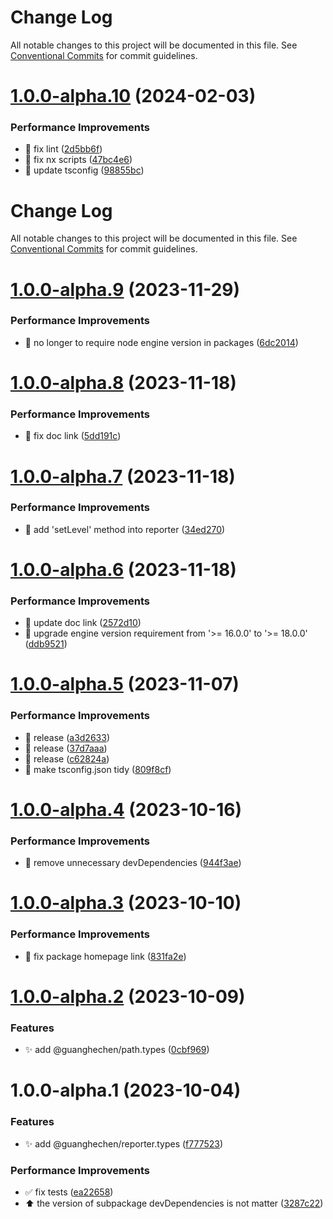 # Change Log

All notable changes to this project will be documented in this file. See
[Conventional Commits](https://conventionalcommits.org) for commit guidelines.

# [1.0.0-alpha.10](https://github.com/guanghechen/sora/compare/@guanghechen/reporter.types@1.0.0-alpha.9...@guanghechen/reporter.types@1.0.0-alpha.10) (2024-02-03)

### Performance Improvements

- 💄 fix lint
  ([2d5bb6f](https://github.com/guanghechen/sora/commit/2d5bb6f03d0312a42c1117d95181df8b69de827a))
- 🔧 fix nx scripts
  ([47bc4e6](https://github.com/guanghechen/sora/commit/47bc4e66df825cb37127219bccf60dc81d6a9b48))
- 🔧 update tsconfig
  ([98855bc](https://github.com/guanghechen/sora/commit/98855bcc245d98c61217c5bafc6a1b2506b7824d))

# Change Log

All notable changes to this project will be documented in this file. See
[Conventional Commits](https://conventionalcommits.org) for commit guidelines.

# [1.0.0-alpha.9](https://github.com/guanghechen/sora/compare/@guanghechen/reporter.types@1.0.0-alpha.8...@guanghechen/reporter.types@1.0.0-alpha.9) (2023-11-29)

### Performance Improvements

- 🔧 no longer to require node engine version in packages
  ([6dc2014](https://github.com/guanghechen/sora/commit/6dc2014122dd44bcadc893e2ee98697265e7d61e))

# [1.0.0-alpha.8](https://github.com/guanghechen/sora/compare/@guanghechen/reporter.types@1.0.0-alpha.7...@guanghechen/reporter.types@1.0.0-alpha.8) (2023-11-18)

### Performance Improvements

- 📝 fix doc link
  ([5dd191c](https://github.com/guanghechen/sora/commit/5dd191c935c0b44fa713f283786dfe69608b22ed))

# [1.0.0-alpha.7](https://github.com/guanghechen/sora/compare/@guanghechen/reporter.types@1.0.0-alpha.6...@guanghechen/reporter.types@1.0.0-alpha.7) (2023-11-18)

### Performance Improvements

- 🎨 add 'setLevel' method into reporter
  ([34ed270](https://github.com/guanghechen/sora/commit/34ed27013e414fd527378ee9600fbaed602df2f0))

# [1.0.0-alpha.6](https://github.com/guanghechen/sora/compare/@guanghechen/reporter.types@1.0.0-alpha.5...@guanghechen/reporter.types@1.0.0-alpha.6) (2023-11-18)

### Performance Improvements

- 🔧 update doc link
  ([2572d10](https://github.com/guanghechen/sora/commit/2572d10b061d07dff282e6084685db26f48890a0))
- 🔧 upgrade engine version requirement from '>= 16.0.0' to '>= 18.0.0'
  ([ddb9521](https://github.com/guanghechen/sora/commit/ddb9521b529b2ca838554794339b9e27ac80b8aa))

# [1.0.0-alpha.5](https://github.com/guanghechen/sora/compare/@guanghechen/reporter.types@1.0.0-alpha.4...@guanghechen/reporter.types@1.0.0-alpha.5) (2023-11-07)

### Performance Improvements

- :bookmark: release
  ([a3d2633](https://github.com/guanghechen/sora/commit/a3d26331c6b9fba2afa1d1904d866699d32337a6))
- :bookmark: release
  ([37d7aaa](https://github.com/guanghechen/sora/commit/37d7aaa6820c1e1b12c2409e0d615fe5c2bd33b6))
- :bookmark: release
  ([c62824a](https://github.com/guanghechen/sora/commit/c62824a430a456f7a6c0823d7c32002a24fe738d))
- 🔧 make tsconfig.json tidy
  ([809f8cf](https://github.com/guanghechen/sora/commit/809f8cf6b18da2d8fbba1566a5f4a783b52683da))

# [1.0.0-alpha.4](https://github.com/guanghechen/sora/compare/@guanghechen/reporter.types@1.0.0-alpha.3...@guanghechen/reporter.types@1.0.0-alpha.4) (2023-10-16)

### Performance Improvements

- 🔧 remove unnecessary devDependencies
  ([944f3ae](https://github.com/guanghechen/sora/commit/944f3aee64e68ce52ca30237c7d0240a82c9c58f))

# [1.0.0-alpha.3](https://github.com/guanghechen/sora/compare/@guanghechen/reporter.types@1.0.0-alpha.2...@guanghechen/reporter.types@1.0.0-alpha.3) (2023-10-10)

### Performance Improvements

- 🔧 fix package homepage link
  ([831fa2e](https://github.com/guanghechen/sora/commit/831fa2e9bc9ab2d4eb6795d82e6fa7f9a20d1046))

# [1.0.0-alpha.2](https://github.com/guanghechen/sora/compare/@guanghechen/reporter.types@1.0.0-alpha.1...@guanghechen/reporter.types@1.0.0-alpha.2) (2023-10-09)

### Features

- ✨ add @guanghechen/path.types
  ([0cbf969](https://github.com/guanghechen/sora/commit/0cbf969f481a3ba066af66fda72ec8834aa18c52))

# 1.0.0-alpha.1 (2023-10-04)

### Features

- ✨ add @guanghechen/reporter.types
  ([f777523](https://github.com/guanghechen/sora/commit/f777523d9d84e4f462a9f46dde63918726755185))

### Performance Improvements

- ✅ fix tests
  ([ea22658](https://github.com/guanghechen/sora/commit/ea22658747a2f7175a322c3f336373200fc45baf))
- ⬆️ the version of subpackage devDependencies is not matter
  ([3287c22](https://github.com/guanghechen/sora/commit/3287c22fb150af6620c1c9f6f4b186498aea815b))
